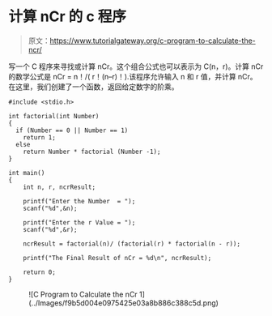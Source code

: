 # 计算 nCr 的 c 程序

> 原文：<https://www.tutorialgateway.org/c-program-to-calculate-the-ncr/>

写一个 C 程序来寻找或计算 nCr。这个组合公式也可以表示为 C(n，r)。计算 nCr 的数学公式是 nCr = n！/( r！(n–r)！).该程序允许输入 n 和 r 值，并计算 nCr。在这里，我们创建了一个函数，返回给定数字的阶乘。

```
#include <stdio.h>

int factorial(int Number)
{
  if (Number == 0 || Number == 1)
    return 1;
  else
    return Number * factorial (Number -1);
}

int main()
{
    int n, r, ncrResult;

    printf("Enter the Number  = ");
    scanf("%d",&n);

    printf("Enter the r Value = ");
    scanf("%d",&r);

    ncrResult = factorial(n)/ (factorial(r) * factorial(n - r));

    printf("The Final Result of nCr = %d\n", ncrResult);

    return 0;
}
```

<figure class="wp-block-image size-large">![C Program to Calculate the nCr 1](../Images/f9b5d004e0975425e03a8b886c388c5d.png)</figure>